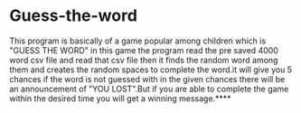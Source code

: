 # Guess-the-word
This program is basically of a game popular among children which is "GUESS THE WORD" in this game the program read the pre saved 4000 word csv file and read that csv file  then it finds the random word among them and creates the random spaces to complete the word.it will give you 5 chances if the word is not guessed with in the given chances there will be an announcement of "YOU LOST".But if you are able to complete the game within the desired time you will get a winning message.****
